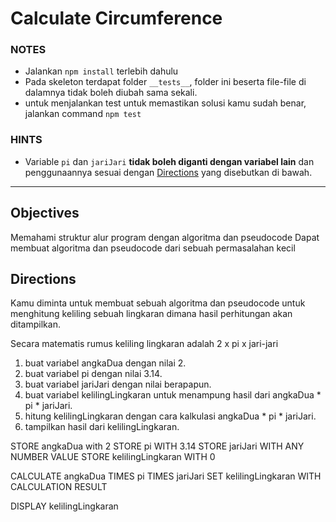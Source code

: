 # Calculate Circumference

### NOTES

- Jalankan `npm install` terlebih dahulu
- Pada skeleton terdapat folder `__tests__`, folder ini beserta file-file di dalamnya tidak boleh diubah sama sekali.
- untuk menjalankan test untuk memastikan solusi kamu sudah benar, jalankan command `npm test`

### HINTS

- Variable `pi` dan `jariJari` __tidak boleh diganti dengan variabel lain__ dan penggunaannya sesuai dengan [Directions](#directions) yang disebutkan di bawah.

---

## Objectives
Memahami struktur alur program dengan algoritma dan pseudocode
Dapat membuat algoritma dan pseudocode dari sebuah permasalahan kecil

## Directions
Kamu diminta untuk membuat sebuah algoritma dan pseudocode untuk menghitung keliling sebuah lingkaran dimana hasil perhitungan akan ditampilkan.

Secara matematis rumus keliling lingkaran adalah 2 x pi x jari-jari

<!-- Algoritma -->
1. buat variabel angkaDua dengan nilai 2.
2. buat variabel pi dengan nilai 3.14.
3. buat variabel jariJari dengan nilai berapapun.
4. buat variabel kelilingLingkaran untuk menampung hasil dari angkaDua * pi * jariJari.
5. hitung kelilingLingkaran dengan cara kalkulasi angkaDua * pi * jariJari.
6. tampilkan hasil dari kelilingLingkaran.

<!-- pseudocode -->
STORE angkaDua with 2
STORE pi WITH 3.14
STORE jariJari WITH ANY NUMBER VALUE
STORE kelilingLingkaran WITH 0

CALCULATE angkaDua TIMES pi TIMES jariJari
SET kelilingLingkaran WITH CALCULATION RESULT

DISPLAY kelilingLingkaran




